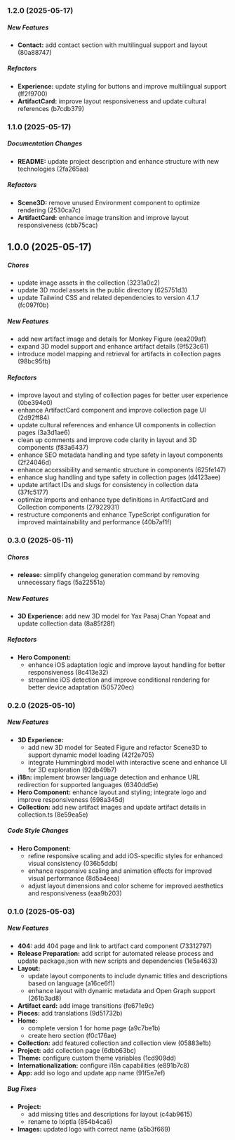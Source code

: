 ### 1.2.0 (2025-05-17)

##### New Features

* **Contact:**  add contact section with multilingual support and layout (80a88747)

##### Refactors

* **Experience:**  update styling for buttons and improve multilingual support (ff2f9700)
* **ArtifactCard:**  improve layout responsiveness and update cultural references (b7cdb379)

### 1.1.0 (2025-05-17)

##### Documentation Changes

* **README:**  update project description and enhance structure with new technologies (2fa265aa)

##### Refactors

* **Scene3D:**  remove unused Environment component to optimize rendering (2530ca7c)
* **ArtifactCard:**  enhance image transition and improve layout responsiveness (cbb75cac)

## 1.0.0 (2025-05-17)

##### Chores

*  update image assets in the collection (3231a0c2)
*  update 3D model assets in the public directory (625751d3)
*  update Tailwind CSS and related dependencies to version 4.1.7 (fc097f0b)

##### New Features

*  add new artifact image and details for Monkey Figure (eea209af)
*  expand 3D model support and enhance artifact details (9f523c61)
*  introduce model mapping and retrieval for artifacts in collection pages (98bc95fb)

##### Refactors

*  improve layout and styling of collection pages for better user experience (0be394e0)
*  enhance ArtifactCard component and improve collection page UI (2d92ff84)
*  update cultural references and enhance UI components in collection pages (3a3d1ae6)
*  clean up comments and improve code clarity in layout and 3D components (f83a6437)
*  enhance SEO metadata handling and type safety in layout components (2f24046d)
*  enhance accessibility and semantic structure in components (625fe147)
*  enhance slug handling and type safety in collection pages (d4123aee)
*  update artifact IDs and slugs for consistency in collection data (37fc5177)
*  optimize imports and enhance type definitions in ArtifactCard and Collection components (27922931)
*  restructure components and enhance TypeScript configuration for improved maintainability and performance (40b7af1f)

### 0.3.0 (2025-05-11)

##### Chores

* **release:**  simplify changelog generation command by removing unnecessary flags (5a22551a)

##### New Features

* **3D Experience:**  add new 3D model for Yax Pasaj Chan Yopaat and update collection data (8a85f28f)

##### Refactors

* **Hero Component:**
  *  enhance iOS adaptation logic and improve layout handling for better responsiveness (8c413e32)
  *  streamline iOS detection and improve conditional rendering for better device adaptation (505720ec)

### 0.2.0 (2025-05-10)

##### New Features

* **3D Experience:**
  *  add new 3D model for Seated Figure and refactor Scene3D to support dynamic model loading (42f2e705)
  *  integrate Hummingbird model with interactive scene and enhance UI for 3D exploration (92db49b7)
* **i18n:**  implement browser language detection and enhance URL redirection for supported languages (6340dd5e)
* **Hero Component:**  enhance layout and styling; integrate logo and improve responsiveness (698a345d)
* **Collection:**  add new artifact images and update artifact details in collection.ts (8e59ea5e)

##### Code Style Changes

* **Hero Component:**
  *  refine responsive scaling and add iOS-specific styles for enhanced visual consistency (036b5ddb)
  *  enhance responsive scaling and animation effects for improved visual performance (8d5a4eea)
  *  adjust layout dimensions and color scheme for improved aesthetics and responsiveness (eaa9b203)

### 0.1.0 (2025-05-03)

##### New Features

* **404:**  add 404 page and link to artifact card component (73312797)
* **Release Preparation:**  add script for automated release process and update package.json with new scripts and dependencies (1e5a4633)
* **Layout:**
  *  update layout components to include dynamic titles and descriptions based on language (a16ce6f1)
  *  enhance layout with dynamic metadata and Open Graph support (261b3ad8)
* **Artifact card:**  add image transitions (fe671e9c)
* **Pieces:**  add translations (9d51732b)
* **Home:**
  *  complete version 1 for home page (a9c7be1b)
  *  create hero section (f0c176ae)
* **Collection:**  add featured collection and collection view (05883e1b)
* **Project:**  add collection page (6dbb63bc)
* **Theme:**  configure custom theme variables (1cd909dd)
* **Internationalization:**  configure i18n capabilities (e891b7c8)
* **App:**  add iso logo and update app name (91f5e7ef)

##### Bug Fixes

* **Project:**
  *  add missing titles and descriptions for layout (c4ab9615)
  *  rename to Ixiptla (854b4ca6)
* **Images:**  updated logo with correct name (a5b3f669)

